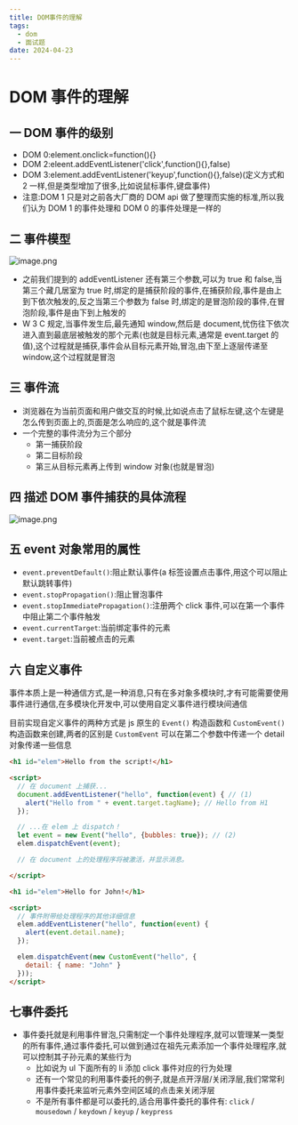 ```yaml
---
title: DOM事件的理解
tags:
  - dom
  - 面试题
date: 2024-04-23
---
```

# DOM 事件的理解

## 一 DOM 事件的级别

- DOM 0:element.onclick=function(){}
- DOM 2:eleent.addEventListener('click',function(){},false)
- DOM 3:element.addEventListener('keyup',function(){},false)(定义方式和 2 一样,但是类型增加了很多,比如说鼠标事件,键盘事件)
- 注意:DOM 1 只是对之前各大厂商的 DOM api 做了整理而实施的标准,所以我们认为 DOM 1 的事件处理和 DOM 0 的事件处理是一样的

## 二 事件模型

![image.png](https://my-vitepress-blog.sh1a.qingstor.com/202404231554383.png)
- 之前我们提到的 addEventListener 还有第三个参数,可以为 true 和 false,当第三个藏几居室为 true 时,绑定的是捕获阶段的事件,在捕获阶段,事件是由上到下依次触发的,反之当第三个参数为 false 时,绑定的是冒泡阶段的事件,在冒泡阶段,事件是由下到上触发的
- W 3 C 规定,当事件发生后,最先通知 window,然后是 document,忧伤往下依次进入直到最底层被触发的那个元素(也就是目标元素,通常是 event.target 的值),这个过程就是捕获,事件会从目标元素开始,冒泡,由下至上逐层传递至 window,这个过程就是冒泡

## 三 事件流

- 浏览器在为当前页面和用户做交互的时候,比如说点击了鼠标左键,这个左键是怎么传到页面上的,页面是怎么响应的,这个就是事件流
- 一个完整的事件流分为三个部分
	- 第一捕获阶段
	- 第二目标阶段
	- 第三从目标元素再上传到 window 对象(也就是冒泡)

## 四 描述 DOM 事件捕获的具体流程

![image.png](https://my-vitepress-blog.sh1a.qingstor.com/202404231600879.png)

## 五 event 对象常用的属性

- `event.preventDefault()`:阻止默认事件(a 标签设置点击事件,用这个可以阻止默认跳转事件)
- `event.stopPropagation()`:阻止冒泡事件
- `event.stopImmediatePropagation()`:注册两个 click 事件,可以在第一个事件中阻止第二个事件触发
- `event.currentTarget`:当前绑定事件的元素
- `event.target`:当前被点击的元素

## 六 自定义事件

事件本质上是一种通信方式,是一种消息,只有在多对象多模块时,才有可能需要使用事件进行通信,在多模块化开发中,可以使用自定义事件进行模块间通信

目前实现自定义事件的两种方式是 js 原生的 `Event()` 构造函数和 `CustomEvent()` 构造函数来创建,两者的区别是 `CustomEvent` 可以在第二个参数中传递一个 detail 对象传递一些信息

```html
<h1 id="elem">Hello from the script!</h1>

<script>
  // 在 document 上捕获...
  document.addEventListener("hello", function(event) { // (1)
    alert("Hello from " + event.target.tagName); // Hello from H1
  });

  // ...在 elem 上 dispatch！
  let event = new Event("hello", {bubbles: true}); // (2)
  elem.dispatchEvent(event);

  // 在 document 上的处理程序将被激活，并显示消息。

</script>

<h1 id="elem">Hello for John!</h1>

<script>
  // 事件附带给处理程序的其他详细信息
  elem.addEventListener("hello", function(event) {
    alert(event.detail.name);
  });

  elem.dispatchEvent(new CustomEvent("hello", {
    detail: { name: "John" }
  }));
</script>
```

## 七事件委托

- 事件委托就是利用事件冒泡,只需制定一个事件处理程序,就可以管理某一类型的所有事件,通过事件委托,可以做到通过在祖先元素添加一个事件处理程序,就可以控制其子孙元素的某些行为
	- 比如说为 ul 下面所有的 li 添加 click 事件对应的行为处理
	- 还有一个常见的利用事件委托的例子,就是点开浮层/关闭浮层,我们常常利用事件委托来监听元素外空间区域的点击来关闭浮层
	- 不是所有事件都是可以委托的,适合用事件委托的事件有: `click` / `mousedown` / `keydown` / `keyup` / `keypress`
